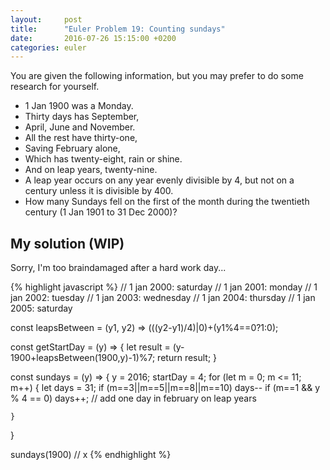 ```yaml
---
layout:     post
title:      "Euler Problem 19: Counting sundays"
date:       2016-07-26 15:15:00 +0200
categories: euler
---
```

You are given the following information, but you may prefer to do some research for yourself.

 - 1 Jan 1900 was a Monday.
 - Thirty days has September,
 - April, June and November.
 - All the rest have thirty-one,
 - Saving February alone,
 - Which has twenty-eight, rain or shine.
 - And on leap years, twenty-nine.
 - A leap year occurs on any year evenly divisible by 4, but not on a century unless it is divisible by 400.
 - How many Sundays fell on the first of the month during the twentieth century (1 Jan 1901 to 31 Dec 2000)?

## My solution (WIP)

Sorry, I'm too braindamaged after a hard work day...

<div class="spoiler">
{% highlight javascript %}
// 1 jan 2000: saturday   
// 1 jan 2001: monday      
// 1 jan 2002: tuesday     
// 1 jan 2003: wednesday   
// 1 jan 2004: thursday    
// 1 jan 2005: saturday    

const leapsBetween = (y1, y2) => (((y2-y1)/4)|0)+(y1%4==0?1:0);


const getStartDay = (y) => {
    let   result    = (y-1900+leapsBetween(1900,y)-1)%7; 
    return result;
}

const sundays = (y) => {
    y = 2016;
    startDay = 4;
    for (let m = 0; m <= 11; m++) {
        let days = 31;
        if (m==3||m==5||m==8||m==10) days--
        if (m==1 && y % 4 == 0) days++; // add one day in february on leap years

    }
}

sundays(1900) // x
{% endhighlight %}
</div>